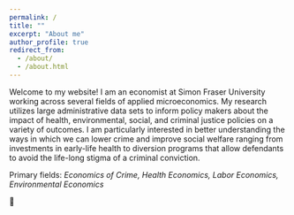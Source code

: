 ```yaml
---
permalink: /
title: ""
excerpt: "About me"
author_profile: true
redirect_from: 
  - /about/
  - /about.html
---
```


Welcome to my website! I am an economist at Simon Fraser University working across several fields of applied microeconomics. My research utilizes large administrative data sets to inform policy makers about the impact of health, environmental, social, and criminal justice policies on a variety of outcomes. I am particularly interested in better understanding the ways in which we can lower crime and improve social welfare ranging from investments in early-life health to diversion programs that allow defendants to avoid the life-long stigma of a criminal conviction. 

Primary fields: *Economics of Crime, Health Economics, Labor Economics, Environmental Economics*

:maple_leaf:





